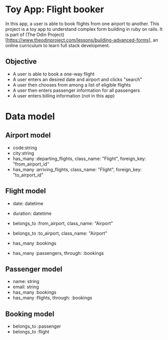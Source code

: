 # Toy App: Flight booker

In this app, a user is able to book flights from one airport to another. This project is a toy app to understand complex form building in ruby on rails. It is part of (The Odin Project)[https://www.theodinproject.com/lessons/building-advanced-forms], an online curriculum to learn full stack development. 

## Objective
- A user is able to book a one-way flight
- A user enters an desired date and airport and clicks "search" 
- A user then chooses from among a list of eligible flights
- A user then enters passenger information for all passengers
- A user enters billing information (not in this app)

# Data model

## Airport model
- code:string 
- city:string 
- has_many :departing_flights, class_name: "Flight", foreign_key: "from_airport_id"
- has_many :arriving_flights, class_name: "Flight", foreign_key: "to_airport_id"

## Flight model
- date: datetime
- duration: datetime 
- belongs_to :from_airport, class_name: "Airport"
- belongs_to :to_airport, class_name: "Airport"

- has_many :bookings
- has_many :passengers, through: :bookings

## Passenger model
- name: string
- email: string
- has_many :bookings
- has_many :flights, through: :bookings

## Booking model 
- belongs_to :passenger
- belongs_to :flight
